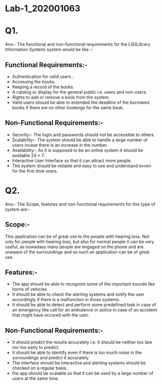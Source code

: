 # **Lab-1_202001063**

# Q1.
Ans:- The functional and non-functional requirements for the LIS(Library Information System) system would be like :-

<h2>Functional Requirements:-</h2>
<ul>
  <li> Authentication for valid users .
  <li> Accessing the books.
  <li> Keeping a record of the books.
  <li> A catalog or display for the general public i.e. users and non-users.
  <li> Rights to add or remove a book from the system.
  <li> Valid users should be able to extended the deadline of the borrowed books if there are no other bookings for the same book.
</ul>

<h2> Non-Functional Requirements:-</h2>
<ul>
  <li> Security:- The login and passwords should not be accessible to others.
  <li> Scalability:- The system should be able to handle a large number of users incase there is an increase in the number.
  <li> Availability:- As it is supposed to be an online system it should be available 24 * 7.
  <li> Interactive User Interface so that it can attract more people.
  <li> The system should be reliable and easy to use and understand evven for the first time users.
  
</ul>



# Q2.
Ans:- The Scope, features and non-functional requirements for this type of system are:-
<h2>Scope:-</h2>
This application can be of great use to the people with hearing loss. Not only for people with hearing loss, but also for normal people it can be very useful, as nowadasy many people are engaged on the phone and are unaware of the surroundings and so such an application can be of great use.

<h2>Features:-</h2>
<ul>
<li> The app should be able to recognize some of the important sounds like horns of vehicles
<li> It should be able to check the alerting systems and notify the user accordingly if there is a malfunction in those systems.
<li> It should be able to detect and perform some predefined task in case of an emergency like call for an ambulance or police in case of an accident that might have occured with the user.
</ul>

<h2>Non-Functional Requirements:-</h2>

<ul>
<li> It should predict the results accurately i.e. it should be neither too late nor too early to predict.
<li> It should be able to identify even if there is too much noise in the surroundings and predict it accurately.
<li> The interface should be interactive and alerting systems should be checked on a regular basis.
<li> the app should be scalable so that it can be used by a large number of users at the same time.
</ul> 

